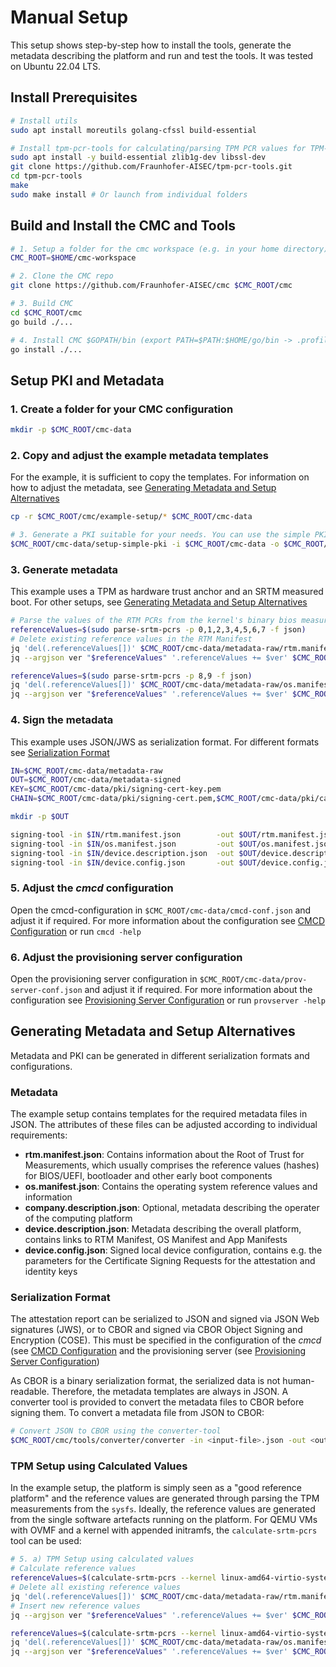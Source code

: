 # Manual Setup

This setup shows step-by-step how to install the tools, generate the metadata describing the
platform and run and test the tools. It was tested on Ubuntu 22.04 LTS.

## Install Prerequisites

```sh
# Install utils
sudo apt install moreutils golang-cfssl build-essential

# Install tpm-pcr-tools for calculating/parsing TPM PCR values for TPM-based attestation
sudo apt install -y build-essential zlib1g-dev libssl-dev
git clone https://github.com/Fraunhofer-AISEC/tpm-pcr-tools.git
cd tpm-pcr-tools
make
sudo make install # Or launch from individual folders
```

## Build and Install the CMC and Tools

```sh
# 1. Setup a folder for the cmc workspace (e.g. in your home directory)
CMC_ROOT=$HOME/cmc-workspace

# 2. Clone the CMC repo
git clone https://github.com/Fraunhofer-AISEC/cmc $CMC_ROOT/cmc

# 3. Build CMC
cd $CMC_ROOT/cmc
go build ./...

# 4. Install CMC $GOPATH/bin (export PATH=$PATH:$HOME/go/bin -> .profile/.bashrc)
go install ./...
```

## Setup PKI and Metadata

### 1. Create a folder for your CMC configuration

```sh
mkdir -p $CMC_ROOT/cmc-data
```

### 2. Copy and adjust the example metadata templates
For the example, it is sufficient to copy the templates. For information on how to adjust
the metadata, see [Generating Metadata and Setup Alternatives](#generating-metadata-and-setup-alternatives)
```sh
cp -r $CMC_ROOT/cmc/example-setup/* $CMC_ROOT/cmc-data
```

```sh
# 3. Generate a PKI suitable for your needs. You can use the simple PKI example-setup for testing:
$CMC_ROOT/cmc-data/setup-simple-pki -i $CMC_ROOT/cmc-data -o $CMC_ROOT/cmc-data/pki
```

### 3. Generate metadata

This example uses a TPM as hardware trust anchor and an SRTM measured boot. For other setups,
see [Generating Metadata and Setup Alternatives](#generating-metadata-and-setup-alternatives)

```sh
# Parse the values of the RTM PCRs from the kernel's binary bios measurements as reference values
referenceValues=$(sudo parse-srtm-pcrs -p 0,1,2,3,4,5,6,7 -f json)
# Delete existing reference values in the RTM Manifest
jq 'del(.referenceValues[])' $CMC_ROOT/cmc-data/metadata-raw/rtm.manifest.json | sponge $CMC_ROOT/cmc-data/metadata-raw/rtm.manifest.json
jq --argjson ver "$referenceValues" '.referenceValues += $ver' $CMC_ROOT/cmc-data/metadata-raw/rtm.manifest.json | sponge $CMC_ROOT/cmc-data/metadata-raw/rtm.manifest.json

referenceValues=$(sudo parse-srtm-pcrs -p 8,9 -f json)
jq 'del(.referenceValues[])' $CMC_ROOT/cmc-data/metadata-raw/os.manifest.json | sponge $CMC_ROOT/cmc-data/metadata-raw/os.manifest.json
jq --argjson ver "$referenceValues" '.referenceValues += $ver' $CMC_ROOT/cmc-data/metadata-raw/os.manifest.json | sponge $CMC_ROOT/cmc-data/metadata-raw/os.manifest.json
```

### 4. Sign the metadata

This example uses JSON/JWS as serialization format. For different formats
see [Serialization Format](#serialization-format)

```sh
IN=$CMC_ROOT/cmc-data/metadata-raw
OUT=$CMC_ROOT/cmc-data/metadata-signed
KEY=$CMC_ROOT/cmc-data/pki/signing-cert-key.pem
CHAIN=$CMC_ROOT/cmc-data/pki/signing-cert.pem,$CMC_ROOT/cmc-data/pki/ca.pem

mkdir -p $OUT

signing-tool -in $IN/rtm.manifest.json        -out $OUT/rtm.manifest.json        -keys $KEY -x5cs $CHAIN -format json
signing-tool -in $IN/os.manifest.json         -out $OUT/os.manifest.json         -keys $KEY -x5cs $CHAIN -format json
signing-tool -in $IN/device.description.json  -out $OUT/device.description.json  -keys $KEY -x5cs $CHAIN --format json
signing-tool -in $IN/device.config.json       -out $OUT/device.config.json       -keys $KEY -x5cs $CHAIN --format json
```

### 5. Adjust the *cmcd* configuration

Open the cmcd-configuration in `$CMC_ROOT/cmc-data/cmcd-conf.json` and adjust it if required.
For more information about the configuration see [CMCD Configuration](#cmcd-configuration)
or run `cmcd -help`

### 6. Adjust the provisioning server configuration
Open the provisioning server configuration in `$CMC_ROOT/cmc-data/prov-server-conf.json` and
adjust it if required. For more information about the configuration see
[Provisioning Server Configuration](#provisioning-server-configuration) or run `provserver -help`

## Generating Metadata and Setup Alternatives

Metadata and PKI can be generated in different serialization formats and configurations.

### Metadata

The example setup contains templates for the required metadata files in JSON. The attributes
of these files can be adjusted according to individual requirements:

- **rtm.manifest.json**: Contains information about the Root of Trust for Measurements, which
usually comprises the reference values (hashes) for BIOS/UEFI, bootloader and other early boot
components
- **os.manifest.json**: Contains the operating system reference values and information
- **company.description.json**: Optional, metadata describing the operater of the computing platform
- **device.description.json**: Metadata describing the overall platform, contains links to
RTM Manifest, OS Manifest and App Manifests
- **device.config.json**: Signed local device configuration, contains e.g. the parameters for
the Certificate Signing Requests for the attestation and identity keys

### Serialization Format

The attestation report can be serialized to JSON and signed via JSON Web signatures (JWS), or to
CBOR and signed via CBOR Object Signing and Encryption (COSE). This must be specified in the
configuration of the *cmcd* (see [CMCD Configuration](#cmcd-configuration) and the
provisioning server (see [Provisioning Server Configuration](#provisioning-server-configuration))

As CBOR is a binary serialization format, the serialized data is not human-readable. Therefore, the
metadata templates are always in JSON. A converter tool is provided to convert the metadata files
to CBOR before signing them. To convert a metadata file from JSON to CBOR:

```sh
# Convert JSON to CBOR using the converter-tool
$CMC_ROOT/cmc/tools/converter/converter -in <input-file>.json -out <output-file.cbor> -inform json -outform cbor
```

### TPM Setup using Calculated Values

In the example setup, the platform is simply seen as a "good reference platform" and the
reference values are generated through parsing the TPM measurements from the `sysfs`. Ideally, the
reference values are generated from the single software artefacts running on the platform. For
QEMU VMs with OVMF and a kernel with appended initramfs, the `calculate-srtm-pcrs` tool can
be used:

```sh
# 5. a) TPM Setup using calculated values
# Calculate reference values
referenceValues=$(calculate-srtm-pcrs --kernel linux-amd64-virtio-systemd-debug.bzImage --ovmf OVMF-DEBUG.fd --format json --pcrs 0,1,2,3,6,7 --eventlog --config configs/ovmf-f80580f56b.cfg)
# Delete all existing reference values
jq 'del(.referenceValues[])' $CMC_ROOT/cmc-data/metadata-raw/rtm.manifest.json | sponge $CMC_ROOT/cmc-data/metadata-raw/rtm.manifest.json
# Insert new reference values
jq --argjson ver "$referenceValues" '.referenceValues += $ver' $CMC_ROOT/cmc-data/metadata-raw/rtm.manifest.json | sponge $CMC_ROOT/cmc-data/metadata-raw/rtm.manifest.json

referenceValues=$(calculate-srtm-pcrs --kernel linux-amd64-virtio-systemd-debug.bzImage --ovmf OVMF-DEBUG.fd --format json --pcrs 4,5 --eventlog --config configs/ovmf-f80580f56b.cfg)
jq 'del(.referenceValues[])' $CMC_ROOT/cmc-data/metadata-raw/os.manifest.json | sponge $CMC_ROOT/cmc-data/metadata-raw/os.manifest.json
jq --argjson ver "$referenceValues" '.referenceValues += $ver' $CMC_ROOT/cmc-data/metadata-raw/os.manifest.json | sponge $CMC_ROOT/cmc-data/metadata-raw/os.manifest.json
```